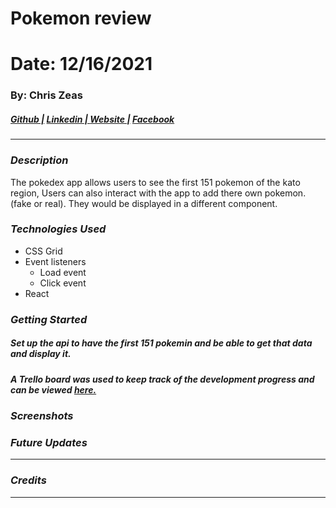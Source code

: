 # Pokemon review
# Date: 12/16/2021 #
### By: Chris Zeas
##### [Github |](https://github.com/chriszc97) [Linkedin | ](https://www.linkedin.com/in/christopher-zeas-8929691b1/) [ Website |]() [ Facebook]()
***
### ***Description***
The pokedex app allows users to see the first 151 pokemon of the kato region, Users can also interact with the app to add there own pokemon. (fake or real). They would be displayed in a different component.
### ***Technologies Used***
* CSS Grid
* Event listeners
    * Load event
    * Click event
* React
### ***Getting Started***
##### Set up the api to have the first 151 pokemin and be able to get that data and display it. 
##### A Trello board was used to keep track of the development progress and can be viewed [here.](https://trello.com/b/k5wOt0qR/pokedex)
### ***Screenshots***

### ***Future Updates***

***

### ***Credits***

***
